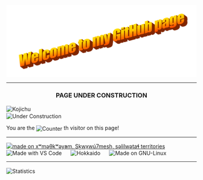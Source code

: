 <div align="center">
<img src="https://github.com/kotonomori/kotonomori/blob/00c614d6d9d67909a992b11bf017b731d31932f0/img/wordart.png" alt="Welcome to my GitHub page" align="center">
</div>
<hr>
<h3 align="center">PAGE UNDER CONSTRUCTION</h3>
<img src="" alt="Kojichu" align="center"/>
<br clear="left">
<img src="" alt="Under Construction" align="center"/>
<br clear="left">
<p>
    You are the
    <img src="https://profile-counter.glitch.me/kotonomori/count.svg" alt="Counter" align="center">
    th visitor on this page!
</p>
<hr>
<a href="https://native-land.ca/">
                    <img src="" align="center"
                        title="made on xʷməθkʷəy̓əm, Sḵwx̱wú7mesh, səlilwətaɬ territories"
                        alt="made on xʷməθkʷəy̓əm, Sḵwx̱wú7mesh, səlilwətaɬ territories">
</a>
<br clear="left">
<img src="" alt="Made with VS Code"/>
<span>&nbsp;&nbsp;&nbsp;&nbsp;</span>  
<img src="" alt="Hokkaido"/>
<span>&nbsp;&nbsp;&nbsp;&nbsp;</span>
<img src="" alt="Made on GNU-Linux"/>

<hr>
<p>
    <img src="https://lastly.nisarga.me/api/top-artists?username=Shinonome011&period=12month" alt="Statistics" align="center">
</p>